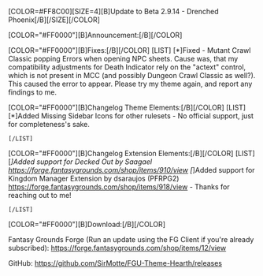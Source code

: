 [COLOR=#FF8C00][SIZE=4][B]Update to Beta 2.9.14 - Drenched Phoenix[/B][/SIZE][/COLOR]


[COLOR="#FF0000"][B]Announcement:[/B][/COLOR]

[COLOR="#FF0000"][B]Fixes:[/B][/COLOR]
    [LIST]
        [*]Fixed - Mutant Crawl Classic popping Errors when opening NPC sheets. Cause was, that my compatibility adjustments for Death Indicator rely on the "actext" control, which is not present in MCC (and possibly Dungeon Crawl Classic as well?). This caused the error to appear. Please try my theme again, and report any findings to me.

[COLOR="#FF0000"][B]Changelog Theme Elements:[/B][/COLOR]
    [LIST]
        [*]Added Missing Sidebar Icons for other rulesets - No official support, just for completeness's sake.

    [/LIST]

[COLOR="#FF0000"][B]Changelog Extension Elements:[/B][/COLOR]
    [LIST]
        [*]Added support for Decked Out by Saagael https://forge.fantasygrounds.com/shop/items/910/view
        [*]Added support for Kingdom Manager Extension by dsaraujos (PFRPG2) https://forge.fantasygrounds.com/shop/items/918/view - Thanks for reaching out to me!

    [/LIST]

[COLOR="#FF0000"][B]Download:[/B][/COLOR]

Fantasy Grounds Forge
(Run an update using the FG Client if you're already subscribed):
https://forge.fantasygrounds.com/shop/items/12/view

GitHub:
https://github.com/SirMotte/FGU-Theme-Hearth/releases
